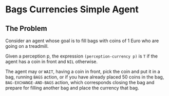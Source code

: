# Bags Currencies Simple Agent

## The Problem

Consider an agent whose goal is to fill bags with coins of 1 Euro 
who are going on a treadmill.

Given a perception p, the expression 
```(perception-currency p)``` is ```T``` if the agent has a coin in front and ```NIL``` 
otherwise.

The agent may or ```WAIT```, having a coin in front, pick 
the coin and put it in a bag, running ```BAGS``` action, or if you have already placed 
50 coins in the bag, ```BAG-EXCHANGE-AND-BAGS``` action, which corresponds 
closing the bag and prepare for filling another bag and place the currency 
that bag.
